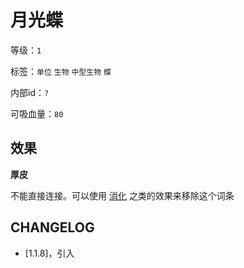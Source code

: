 # 月光蝶

等级：`1`

标签：`单位` `生物` `中型生物` `蝶`

内部id：`?`

可吸血量：`80`

## 效果

**厚皮**

不能直接连接。可以使用 [消化](消化.md) 之类的效果来移除这个词条

## CHANGELOG

- [1.1.8]，引入
